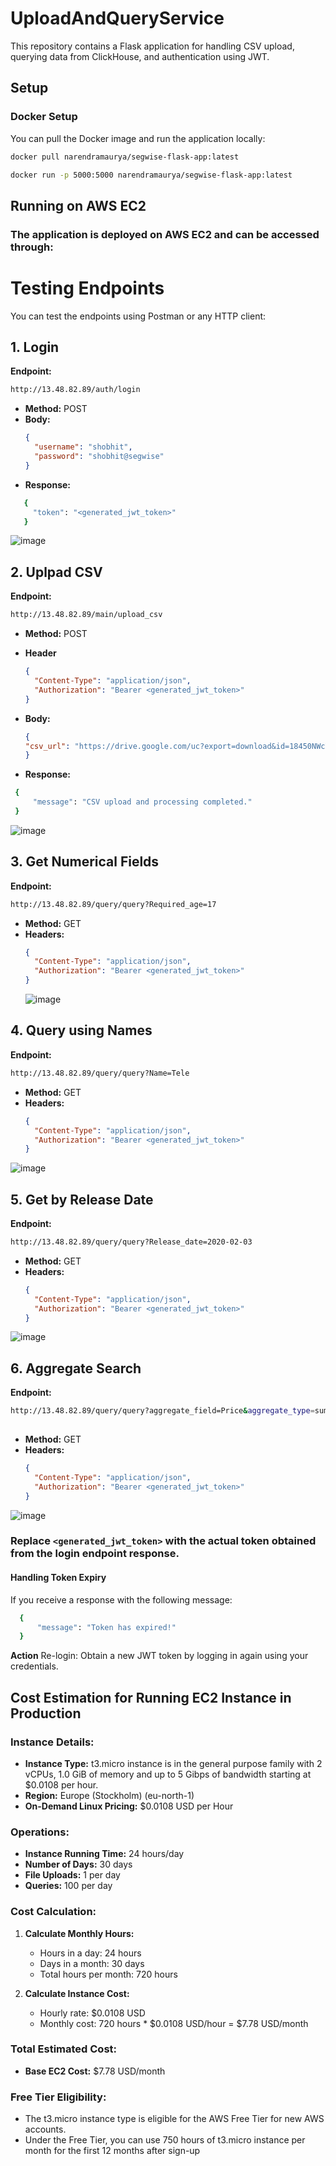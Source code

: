 ﻿# UploadAndQueryService

This repository contains a Flask application for handling CSV upload, querying data from ClickHouse, and authentication using JWT.

## Setup

### Docker Setup

You can pull the Docker image and run the application locally:

```bash
docker pull narendramaurya/segwise-flask-app:latest
```
```bash
docker run -p 5000:5000 narendramaurya/segwise-flask-app:latest
```
## Running on AWS EC2
### The application is deployed on AWS EC2 and can be accessed through:

# Testing Endpoints

You can test the endpoints using Postman or any HTTP client:

## 1. Login

**Endpoint:** 
  ```bash
  http://13.48.82.89/auth/login
  ````

- **Method:** POST
- **Body:**
  ```json
  {
    "username": "shobhit",
    "password": "shobhit@segwise"
  }
    ```
- **Response:**
 ```bash
    {
      "token": "<generated_jwt_token>"
    }
  ```
![image](https://github.com/Narennnnn/UploadAndQueryService/assets/120191897/b4cecfb7-b633-432c-a8b5-d46c5dd780b0)

## 2. Uplpad CSV

**Endpoint:**
  ```bash
  http://13.48.82.89/main/upload_csv
  ````
- **Method:** POST
- **Header**
  ```json
  {
    "Content-Type": "application/json",
    "Authorization": "Bearer <generated_jwt_token>"
  }
  ```
- **Body:**
  ```json
  {
  "csv_url": "https://drive.google.com/uc?export=download&id=18450NWcYxXZoEVrwwjwfIfDgLUUZPJPQ"
  }
  ```

- **Response:**
 ```bash
  {
      "message": "CSV upload and processing completed."
  }
  ````
![image](https://github.com/Narennnnn/UploadAndQueryService/assets/120191897/478d41e9-cb0e-4768-85d9-b679fe87d751)


## 3. Get Numerical Fields

**Endpoint:** 
  ```bash
  http://13.48.82.89/query/query?Required_age=17
  ```
- **Method:** GET
- **Headers:**
  ```json
  {
    "Content-Type": "application/json",
    "Authorization": "Bearer <generated_jwt_token>"
  }
  ```
  ![image](https://github.com/Narennnnn/UploadAndQueryService/assets/120191897/d0fe56fb-ede7-4c49-a030-af5778fe4b07)

## 4. Query using Names

**Endpoint:**
```bash
http://13.48.82.89/query/query?Name=Tele
```
- **Method:** GET
- **Headers:**
  ```json
  {
    "Content-Type": "application/json",
    "Authorization": "Bearer <generated_jwt_token>"
  }
  ```
![image](https://github.com/Narennnnn/UploadAndQueryService/assets/120191897/30af761a-79e8-4a60-8eb8-f9da9aa0e6dc)

  
## 5. Get by Release Date

**Endpoint:** 
```bash
http://13.48.82.89/query/query?Release_date=2020-02-03 
```

- **Method:** GET
- **Headers:**
  ```json
  {
    "Content-Type": "application/json",
    "Authorization": "Bearer <generated_jwt_token>"
  }
  ```
![image](https://github.com/Narennnnn/UploadAndQueryService/assets/120191897/94578a6e-19fd-478f-b9cc-b121ad6aaf49)

  
## 6. Aggregate Search

**Endpoint:** 
```bash
http://13.48.82.89/query/query?aggregate_field=Price&aggregate_type=sum
 
```
- **Method:** GET
- **Headers:**
  ```json
  {
    "Content-Type": "application/json",
    "Authorization": "Bearer <generated_jwt_token>"
  }
  ```
![image](https://github.com/Narennnnn/UploadAndQueryService/assets/120191897/ea87cfa0-4a7f-4dfd-80d3-9a250013cd6b)
  


### Replace `<generated_jwt_token>` with the actual token obtained from the login endpoint response.
#### Handling Token Expiry
If you receive a response with the following message:
```bash
  {
      "message": "Token has expired!"
  }
```

**Action**
Re-login:
Obtain a new JWT token by logging in again using your credentials.
    
## Cost Estimation for Running EC2 Instance in Production

### Instance Details:
- **Instance Type:** t3.micro instance is in the general purpose family with 2 vCPUs, 1.0 GiB of memory and up to 5 Gibps of bandwidth starting at $0.0108 per hour.
- **Region:** Europe (Stockholm) (eu-north-1)
- **On-Demand Linux Pricing:** $0.0108 USD per Hour

### Operations:
- **Instance Running Time:** 24 hours/day
- **Number of Days:** 30 days
- **File Uploads:** 1 per day
- **Queries:** 100 per day

### Cost Calculation:

1. **Calculate Monthly Hours:**
   - Hours in a day: 24 hours
   - Days in a month: 30 days
   - Total hours per month: 720 hours

2. **Calculate Instance Cost:**
   - Hourly rate: $0.0108 USD
   - Monthly cost: 720 hours * $0.0108 USD/hour = $7.78 USD/month

### Total Estimated Cost:
- **Base EC2 Cost:** $7.78 USD/month

### Free Tier Eligibility:
- The t3.micro instance type is eligible for the AWS Free Tier for new AWS accounts. 
- Under the Free Tier, you can use 750 hours of t3.micro instance per month for the first 12 months after sign-up
